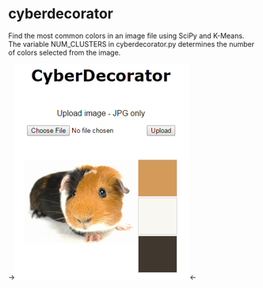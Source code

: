 # cyberdecorator
Find the most common colors in an image file using SciPy and K-Means. The variable NUM_CLUSTERS in cyberdecorator.py determines the number of colors selected from the image.

->![](https://github.com/ezchx/cyberdecorator/blob/master/cd_demo_screen.jpg)<-
